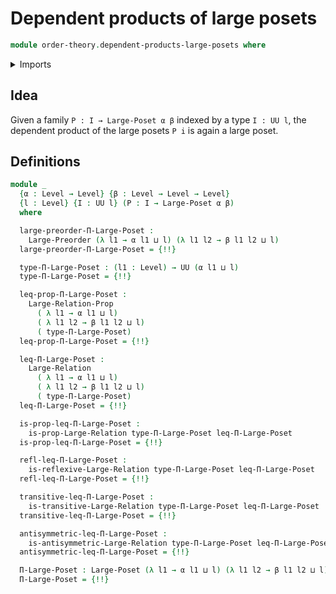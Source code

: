# Dependent products of large posets

```agda
module order-theory.dependent-products-large-posets where
```

<details><summary>Imports</summary>

```agda
open import foundation.function-extensionality
open import foundation.large-binary-relations
open import foundation.universe-levels

open import order-theory.dependent-products-large-preorders
open import order-theory.large-posets
open import order-theory.large-preorders
```

</details>

## Idea

Given a family `P : I → Large-Poset α β` indexed by a type `I : UU l`, the
dependent product of the large posets `P i` is again a large poset.

## Definitions

```agda
module _
  {α : Level → Level} {β : Level → Level → Level}
  {l : Level} {I : UU l} (P : I → Large-Poset α β)
  where

  large-preorder-Π-Large-Poset :
    Large-Preorder (λ l1 → α l1 ⊔ l) (λ l1 l2 → β l1 l2 ⊔ l)
  large-preorder-Π-Large-Poset = {!!}

  type-Π-Large-Poset : (l1 : Level) → UU (α l1 ⊔ l)
  type-Π-Large-Poset = {!!}

  leq-prop-Π-Large-Poset :
    Large-Relation-Prop
      ( λ l1 → α l1 ⊔ l)
      ( λ l1 l2 → β l1 l2 ⊔ l)
      ( type-Π-Large-Poset)
  leq-prop-Π-Large-Poset = {!!}

  leq-Π-Large-Poset :
    Large-Relation
      ( λ l1 → α l1 ⊔ l)
      ( λ l1 l2 → β l1 l2 ⊔ l)
      ( type-Π-Large-Poset)
  leq-Π-Large-Poset = {!!}

  is-prop-leq-Π-Large-Poset :
    is-prop-Large-Relation type-Π-Large-Poset leq-Π-Large-Poset
  is-prop-leq-Π-Large-Poset = {!!}

  refl-leq-Π-Large-Poset :
    is-reflexive-Large-Relation type-Π-Large-Poset leq-Π-Large-Poset
  refl-leq-Π-Large-Poset = {!!}

  transitive-leq-Π-Large-Poset :
    is-transitive-Large-Relation type-Π-Large-Poset leq-Π-Large-Poset
  transitive-leq-Π-Large-Poset = {!!}

  antisymmetric-leq-Π-Large-Poset :
    is-antisymmetric-Large-Relation type-Π-Large-Poset leq-Π-Large-Poset
  antisymmetric-leq-Π-Large-Poset = {!!}

  Π-Large-Poset : Large-Poset (λ l1 → α l1 ⊔ l) (λ l1 l2 → β l1 l2 ⊔ l)
  Π-Large-Poset = {!!}
```
